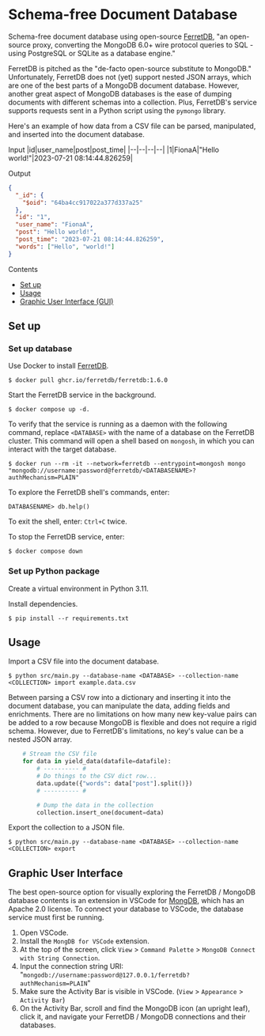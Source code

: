 # Schema-free Document Database

Schema-free document database using open-source [FerretDB](https://github.com/FerretDB/FerretDB), "an open-source proxy, converting the MongoDB 6.0+ wire protocol queries to SQL - using PostgreSQL or SQLite as a database engine."

FerretDB is pitched as the "de-facto open-source substitute to MongoDB." Unfortunately, FerretDB does not (yet) support nested JSON arrays, which are one of the best parts of a MongoDB document database. However, another great aspect of MongoDB databases is the ease of dumping documents with different schemas into a collection. Plus, FerretDB's service supports requests sent in a Python script using the `pymongo` library.

Here's an example of how data from a CSV file can be parsed, manipulated, and inserted into the document database.

Input
|id|user_name|post|post_time|
|--|--|--|--|
|1|FionaA|"Hello world!"|2023-07-21 08:14:44.826259|

Output

```json
{
  "_id": {
    "$oid": "64ba4cc917022a377d337a25"
  },
  "id": "1",
  "user_name": "FionaA",
  "post": "Hello world!",
  "post_time": "2023-07-21 08:14:44.826259",
  "words": ["Hello", "world!"]
}
```

Contents

- [Set up](#set-up)
- [Usage](#usage)
- [Graphic User Interface (GUI)](#graphic-user-interface)

## Set up

### Set up database

Use Docker to install [FerretDB](https://github.com/ferretdb/FerretDB/pkgs/container/ferretdb).

```shell
$ docker pull ghcr.io/ferretdb/ferretdb:1.6.0
```

Start the FerretDB service in the background.

```shell
$ docker compose up -d.
```

To verify that the service is running as a daemon with the following command, replace `<DATABASE>` with the name of a database on the FerretDB cluster. This command will open a shell based on `mongosh`, in which you can interact with the target database.

```shell
$ docker run --rm -it --network=ferretdb --entrypoint=mongosh mongo   "mongodb://username:password@ferretdb/<DATABASENAME>?authMechanism=PLAIN"
```

To explore the FerretDB shell's commands, enter:

```shell
DATABASENAME> db.help()
```

To exit the shell, enter: `Ctrl+C` twice.

To stop the FerretDB service, enter:

```shell
$ docker compose down
```

### Set up Python package

Create a virtual environment in Python 3.11.

Install dependencies.

```shell
$ pip install --r requirements.txt
```

## Usage

Import a CSV file into the document database.

```shell
$ python src/main.py --database-name <DATABASE> --collection-name <COLLECTION> import example.data.csv
```

Between parsing a CSV row into a dictionary and inserting it into the document database, you can manipulate the data, adding fields and enrichments. There are no limitations on how many new key-value pairs can be added to a row because MongoDB is flexible and does not require a rigid schema. However, due to FerretDB's limitations, no key's value can be a nested JSON array.

```python
    # Stream the CSV file
    for data in yield_data(datafile=datafile):
        # ---------- #
        # Do things to the CSV dict row...
        data.update({"words": data["post"].split()})
        # ---------- #

        # Dump the data in the collection
        collection.insert_one(document=data)
```

Export the collection to a JSON file.

```shell
$ python src/main.py --database-name <DATABASE> --collection-name <COLLECTION> export
```

## Graphic User Interface

The best open-source option for visually exploring the FerretDB / MongoDB database contents is an extension in VSCode for [MongDB](https://github.com/mongodb-js/vscode), which has an Apache 2.0 license. To connect your database to VSCode, the database service must first be running.

1. Open VSCode.
2. Install the `MongDB for VSCode` extension.
3. At the top of the screen, click `View` > `Command Palette` > `MongoDB Connect with String Connection`.
4. Input the connection string URI: "`mongodb://username:password@127.0.0.1/ferretdb?authMechanism=PLAIN`"
5. Make sure the Activity Bar is visible in VSCode. (`View` > `Appearance` > `Activity Bar`)
6. On the Activity Bar, scroll and find the MongoDB icon (an upright leaf), click it, and navigate your FerretDB / MongoDB connections and their databases.
